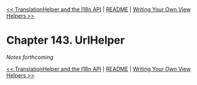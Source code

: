 [&lt;&lt; TranslationHelper and the I18n API](ch142-translationhelper-and-the-i18n-api.md) | [README](README.md) | [Writing Your Own View Helpers &gt;&gt;](ch144-writing-your-own-view-helpers.md)

# Chapter 143. UrlHelper

*Notes forthcoming*

[&lt;&lt; TranslationHelper and the I18n API](ch142-translationhelper-and-the-i18n-api.md) | [README](README.md) | [Writing Your Own View Helpers &gt;&gt;](ch144-writing-your-own-view-helpers.md)